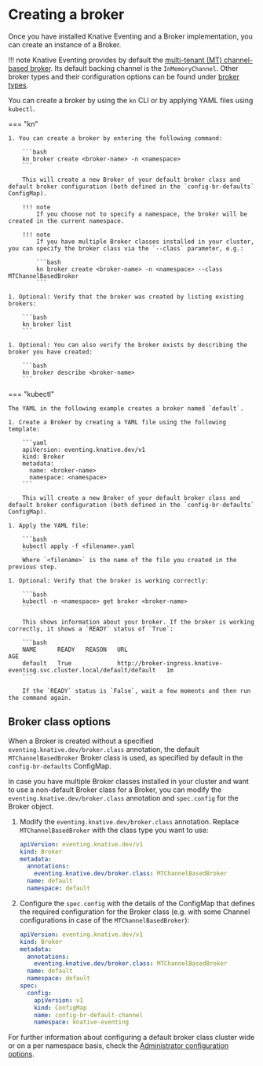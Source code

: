 # Creating a broker

Once you have installed Knative Eventing and a Broker implementation, you can create an instance of a Broker.

!!! note
    Knative Eventing provides by default the [multi-tenant (MT) channel-based broker](./broker-types/mt-channel-based-broker/README.md). Its default backing channel is the `InMemoryChannel`. Other broker types and their configuration options can be found under [broker types](./broker-types/README.md).

You can create a broker by using the `kn` CLI or by applying YAML files using `kubectl`.

=== "kn"

    1. You can create a broker by entering the following command:

        ```bash
        kn broker create <broker-name> -n <namespace>
        ```
 
        This will create a new Broker of your default broker class and default broker configuration (both defined in the `config-br-defaults` ConfigMap).
 
        !!! note
            If you choose not to specify a namespace, the broker will be created in the current namespace.
 
        !!! note
            If you have multiple Broker classes installed in your cluster, you can specify the broker class via the `--class` parameter, e.g.:
 
            ```bash
            kn broker create <broker-name> -n <namespace> --class MTChannelBasedBroker
            ```

    1. Optional: Verify that the broker was created by listing existing brokers:

        ```bash
        kn broker list
        ```

    1. Optional: You can also verify the broker exists by describing the broker you have created:

        ```bash
        kn broker describe <broker-name>
        ```

=== "kubectl"

    The YAML in the following example creates a broker named `default`.

    1. Create a Broker by creating a YAML file using the following template:

        ```yaml
        apiVersion: eventing.knative.dev/v1
        kind: Broker
        metadata:
          name: <broker-name>
          namespace: <namespace>
        ```
 
        This will create a new Broker of your default broker class and default broker configuration (both defined in the `config-br-defaults` ConfigMap).

    1. Apply the YAML file:

        ```bash
        kubectl apply -f <filename>.yaml
        ```
        Where `<filename>` is the name of the file you created in the previous step.

    1. Optional: Verify that the broker is working correctly:

        ```bash
        kubectl -n <namespace> get broker <broker-name>
        ```
 
        This shows information about your broker. If the broker is working correctly, it shows a `READY` status of `True`:
 
        ```bash
        NAME      READY   REASON   URL                                                                        AGE
        default   True             http://broker-ingress.knative-eventing.svc.cluster.local/default/default   1m
        ```
 
        If the `READY` status is `False`, wait a few moments and then run the command again.

## Broker class options

When a Broker is created without a specified `eventing.knative.dev/broker.class` annotation, the default `MTChannelBasedBroker` Broker class is used, as specified by default in the `config-br-defaults` ConfigMap. 

In case you have multiple Broker classes installed in your cluster and want to use a non-default Broker class for a Broker, you can modify the `eventing.knative.dev/broker.class` annotation and `spec.config` for the Broker object.

1. Modify the `eventing.knative.dev/broker.class` annotation. Replace `MTChannelBasedBroker` with the class type you want to use:

    ```yaml
    apiVersion: eventing.knative.dev/v1
    kind: Broker
    metadata:
      annotations:
        eventing.knative.dev/broker.class: MTChannelBasedBroker
      name: default
      namespace: default
    ```

1. Configure the `spec.config` with the details of the ConfigMap that defines the required configuration for the Broker class (e.g. with some Channel configurations in case of the `MTChannelBasedBroker`):

    ```yaml
    apiVersion: eventing.knative.dev/v1
    kind: Broker
    metadata:
      annotations:
        eventing.knative.dev/broker.class: MTChannelBasedBroker
      name: default
      namespace: default
    spec:
      config:
        apiVersion: v1
        kind: ConfigMap
        name: config-br-default-channel
        namespace: knative-eventing
    ```

For further information about configuring a default broker class cluster wide or on a per namespace basis, check the [Administrator configuration options](./broker-admin-config-options.md#configuring-the-broker-class).

